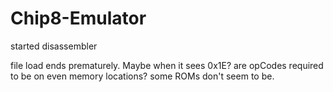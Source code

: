 # Chip8-Emulator
started disassembler

file load ends prematurely.  Maybe when it sees 0x1E? 
are opCodes required to be on even memory locations?  some ROMs don't seem to be.
